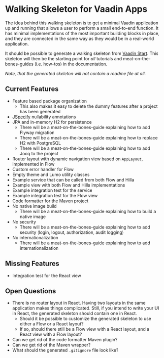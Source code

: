 # Walking Skeleton for Vaadin Apps

The idea behind this walking skeleton is to get a minimal Vaadin application up and running that allows a user to
perform a small end-to-end function. It has minimal implementations of the most important building blocks in place,
and they are connected in the same way as they would be in a real-world application.

It should be possible to generate a walking skeleton from [Vaadin Start](https://start.vaadin.com). This skeleton will
then be the starting point for _all_ tutorials and meat-on-the-bones-guides (i.e. how-tos) in the documentation.

*Note, that the generated skeleton will not contain a readme file at all.*

## Current Features

- Feature based package organization
    - This also makes it easy to delete the dummy features after a project has been generated
- [JSpecify](https://jspecify.dev/) nullability annotations
- JPA and in-memory H2 for persistence
    - There will be a meat-on-the-bones-guide explaining how to add Flyway migration
    - There will be a meat-on-the-bones-guide explaining how to replace H2 with PostgreSQL
    - There will be a meat-on-the-bones-guide explaining how to add Jooq to the project
- Router layout with dynamic navigation view based on `AppLayout`, implemented in Flow
- Custom error handler for Flow
- Empty theme and Lumo utility classes
- Example service that can be called from both Flow and Hilla
- Example view with both Flow and Hilla implementations
- Example integration test for the service
- Example integration test for the Flow view
- Code formatter for the Maven project
- No native image build
    - There will be a meat-on-the-bones-guide explaining how to build a native image
- No security
    - There will be a meat-on-the-bones-guide explaining how to add security (login, logout, authorization, audit logging)
- No internationalization
    - There will be a meat-on-the-bones-guide explaining how to add internationalization

## Missing Features

- Integration test for the React view 

## Open Questions

- There is no router layout in React. Having two layouts in the same application makes things complicated. Still, if you
  intend to write your UI in React, the generated skeleton should contain one in React.
  - Should it be possible to customize the generated skeleton to use either a Flow or a React layout?
  - If so, should there still be a Flow view with a React layout, and a React view with a Flow layout?
- Can we get rid of the code formatter Maven plugin?
- Can we get rid of the Maven wrapper?
- What should the generated `.gitignore` file look like?